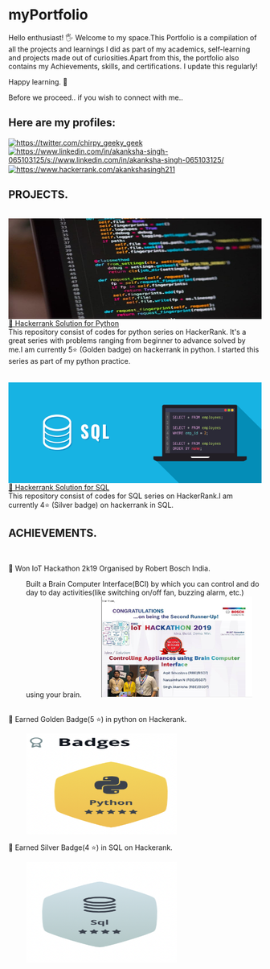 # myPortfolio

Hello enthusiast! 🖐️
Welcome to my space.This Portfolio is a compilation of all the projects and learnings I did as part of my academics, self-learning and projects made out of curiosities.Apart from this, the portfolio also contains my Achievements, skills, and certifications. I update this regularly! 

Happy learning. 🏹


Before we proceed.. if you wish to connect with me..
<h2 align="left"> Here are my profiles: </h2>
<p align="left">
<a href="https://twitter.com/chirpy_geek" target="blank"><img align="center" src="https://raw.githubusercontent.com/rahuldkjain/github-profile-readme-generator/master/src/images/icons/Social/twitter.svg" alt="https://twitter.com/chirpy_geeky_geek" height="30" width="40"  /></a>
<a href="https://www.linkedin.com/in/akanksha-singh-065103125/s://www.linkedin.com/in/akanksha-singh-065103125/" target="blank"><img align="center" src="https://raw.githubusercontent.com/rahuldkjain/github-profile-readme-generator/master/src/images/icons/Social/linked-in-alt.svg" alt="https://www.linkedin.com/in/akanksha-singh-065103125/s://www.linkedin.com/in/akanksha-singh-065103125/" height="30" width="40" /></a>
<a href="https://www.hackerrank.com/akankshasingh211" target="blank"><img align="center" src="https://raw.githubusercontent.com/rahuldkjain/github-profile-readme-generator/master/src/images/icons/Social/hackerrank.svg" alt="https://www.hackerrank.com/akankshasingh211" height="30" width="40" /></a>
</p>


<h2 align="left">PROJECTS.</h2>
<br>
<a href="https://github.com/akanksha21singh/pythonHackerRank" target="_blank"><img align="center" src="https://github.com/akanksha21singh/Images/blob/main/python%20hackerrank.jpeg" display: "inline-block"
  margin: "25px 10px" alt="https://github.com/akanksha21singh/pythonHackerRank"  height="200" width="5000" /><a href="https://github.com/akanksha21singh/pythonHackerRank" target="_blank" align="top" margin-left:"25px" <br> 🚀 Hackerrank Solution for Python</a><br>This repository consist of codes for python series on HackerRank. It's a great series with problems ranging from beginner to advance solved by me.I am currently 5⭐ (Golden badge) on hackerrank in python. I started this series as part of my python practice. </a>
 <br>
 <br>
 <br>
<a href="https://github.com/akanksha21singh/hackerRankSQL" target="_blank"><img align="center" 
src="https://github.com/akanksha21singh/Images/blob/main/sql-illustration.png" display: "inline-block" 
  margin: "25px 10px" alt="https://github.com/akanksha21singh/hackerRankSQL"  height="200" width="5000" /><a href="https://github.com/akanksha21singh/hackerRankSQL" target="_blank" align="top" margin-left:"25px" > 🚀 Hackerrank Solution for SQL</a><br>This repository consist of codes for SQL series on HackerRank.I am currently 4⭐ (Silver badge) on hackerrank in SQL. </a>
    
<br>

<h2 align="left">ACHIEVEMENTS.</h2>
<br>
<p> 🚀 Won IoT Hackathon 2k19 Organised by Robert Bosch India. <br></p>
<p style="margin-left: 2.5em" padding:" 0 7em 2em 0">
        Built a Brain Computer Interface(BCI) by which you can control and do day to day activities(like switching on/off fan, buzzing alarm, etc.) using your brain. 
  <a target="_blank"><img src="https://github.com/akanksha21singh/Images/blob/main/2021-06-03_12h53_59.png" style="margin-left: 2.5em" padding:" 0 7em 2em 0" align:"center" display: "inline-block"
  margin: "25px 10px" alt="https://github.com/akanksha21singh/pythonHackerRank"  height="200" width="300" /></a><br><BR>
  
<p> 🚀 Earned Golden Badge(5 ⭐) in python on Hackerank. <br></p>
<a target="_blank"><img src="https://github.com/akanksha21singh/Images/blob/main/Screenshot%202021-07-17%20at%2012.48.44%20PM.png" style="margin-left: 2.5em" padding:" 0 7em 2em 0" align:"center" display: "inline-block" height="200" width="300"/><br>
<p/>
 
 <p> 🚀 Earned Silver Badge(4 ⭐) in SQL on Hackerank. <br></p>
<a target="_blank"><img src="https://github.com/akanksha21singh/Images/blob/main/Screenshot%202021-07-17%20at%2012.54.05%20PM.png" style="margin-left: 2.5em" padding:" 0 7em 2em 0" align:"center" display: "inline-block" height="200" width="300"/>
<p/>










